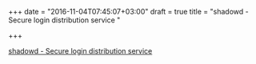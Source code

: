 +++
date = "2016-11-04T07:45:07+03:00"
draft = true
title = "shadowd - Secure login distribution service "

+++

<p><a href="https://t.co/VMJwWqLhw6">shadowd - Secure login distribution service </a></p>
